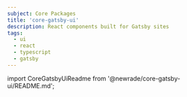 ```yaml
---
subject: Core Packages
title: 'core-gatsby-ui'
description: React components built for Gatsby sites
tags:
  - ui
  - react
  - typescript
  - gatsby
---
```


<DocHeader props={props}/>

<!-- CODE IMPORTS -->

<!-- prettier-ignore -->
import CoreGatsbyUiReadme from '@newrade/core-gatsby-ui/README.md';

<!-- END CODE IMPORTS -->

<CoreGatsbyUiReadme/>
